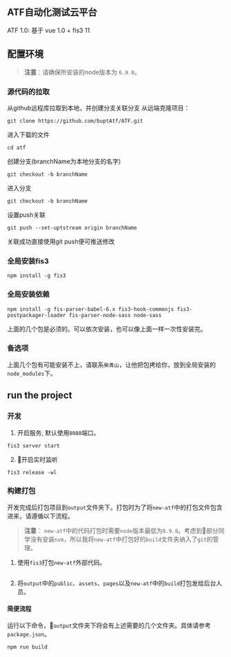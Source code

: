 ## ATF自动化测试云平台

ATF 1.0: 基于 vue 1.0 + fis3
11
## 配置环境
> **注意**：请确保所安装的node版本为 `6.9.0`。

### 源代码的拉取
从github远程库拉取到本地，并创建分支关联分支
从远端克隆项目：
```
git clone https://github.com/buptAtf/ATF.git
```
进入下载的文件
```
cd atf
```

创建分支(branchName为本地分支的名字)
```
git checkout -b branchName
```
进入分支
```
git checkout -b branchName
```
设置push关联
```
git push --set-uptstream origin branchName
```
关联成功直接使用git push便可推送修改
### 全局安装fis3
```
npm install -g fis3
```
### 全局安装依赖
```
npm install -g fis-parser-babel-6.x fis3-hook-commonjs fis3-postpackager-loader fis-parser-node-sass node-sass
```
上面的几个包是必须的。可以依次安装，也可以像上面一样一次性安装完。

### 备选项
上面几个包有可能安装不上，请联系`柴青山`，让他把包拷给你，放到全局安装的`node_modules`下。

## run the project
### 开发
1. 开启服务, 默认使用`8080`端口。
```
fis3 server start
```
2. 开启实时监听
```
fis3 release -wl
```
### 构建打包
开发完成后打包项目到`output`文件夹下。打包时为了将`new-atf`中的打包文件包含进来，请遵循以下流程。
> **注意**： `new-atf`中的代码打包时需要`node`版本最低为`8.9.0`。考虑到部分同学没有安装`nvm`，所以我将`new-atf`中打包好的`build`文件夹纳入了`git`的管理。

1. 使用`fis3`打包`new-atf`外部代码。
```fis3 release -d output
```
2. 将`output`中的`public`、`assets`、`pages`以及`new-atf`中的`build`打包发给后台人员。

#### 简便流程
运行以下命令，`output`文件夹下将会有上述需要的几个文件夹。具体请参考`package.json`。
```
npm run build
```

